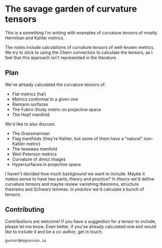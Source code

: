 # The savage garden of curvature tensors

This is a something I'm writing with examples of curvature tensors of mostly Hermitian and Kahler metrics.

The notes include calculations of curvature tensors of well-known metrics. We try to stick to using the Chern connection to calculate the tensors, as I feel that this approach isn't represented in the literature.

## Plan

We've already calculated the curvature tensors of:

* Flat metrics (ha!)
* Metrics conformal to a given one
* Riemann surfaces
* The Fubini-Study metric on projective space
* The Hopf manifold

We'd like to also discuss:

* The Grassmannian
* Flag manifolds (they're Kahler, but some of them have a "natural" non-Kahler metric)
* The Iwasawa manifold
* Weil-Peterson metrics
* Curvature of direct images
* Hypersurfaces in projective space

I haven't decided how much background we want to include. Maybe it makes sense to have two parts; theory and practice? In _theory_ we'd define curvature tensors and maybe review vanishing theorems, structure theorems and Schwarz lemmas. In _practice_ we'd calculate a bunch of tensors.

## Contributing

Contributions are welcome! If you have a suggestion for a tensor to include, please let me know. Even better, if you've already calculated one and would like to include it and be a co-author, get in touch:

	gunnar@magnusson.io
